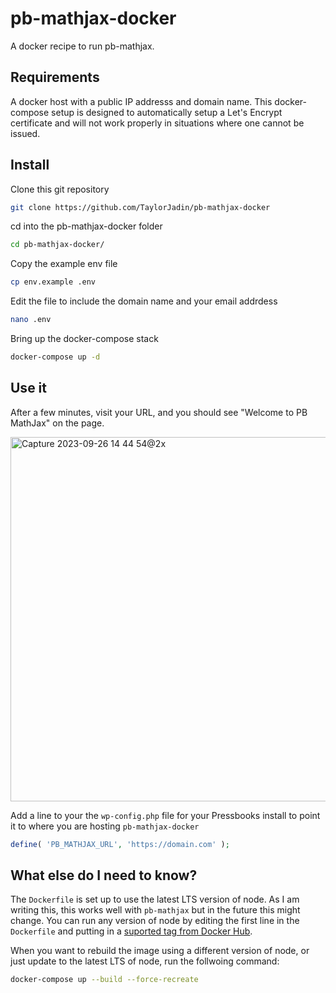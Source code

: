 # pb-mathjax-docker
A docker recipe to run pb-mathjax.

## Requirements
A docker host with a public IP addresss and domain name. This docker-compose setup is designed to automatically setup a Let's Encrypt certificate and will not work properly in situations where one cannot be issued.

## Install
Clone this git repository
```bash
git clone https://github.com/TaylorJadin/pb-mathjax-docker
```

cd into the pb-mathjax-docker folder
```bash
cd pb-mathjax-docker/
```

Copy the example env file
```bash
cp env.example .env
```

Edit the file to include the domain name and your email addrdess
```bash
nano .env
```

Bring up the docker-compose stack
```bash
docker-compose up -d
```

## Use it
After a few minutes, visit your URL, and you should see "Welcome to PB MathJax" on the page. 

<img width="583" alt="Capture 2023-09-26 14 44 54@2x" src="https://github.com/TaylorJadin/pb-mathjax-docker/assets/4328899/df3a38de-1429-4464-aa2e-0ea74c3df927">

Add a line to your the `wp-config.php` file for your Pressbooks install to point it to where you are hosting `pb-mathjax-docker`
```php
define( 'PB_MATHJAX_URL', 'https://domain.com' );
```

## What else do I need to know?
The `Dockerfile` is set up to use the latest LTS version of node. As I am writing this, this works well with `pb-mathjax` but in the future this might change. You can run any version of node by editing the first line in the `Dockerfile` and putting in a [suported tag from Docker Hub](https://hub.docker.com/_/node/).

When you want to rebuild the image using a different version of node, or just update to the latest LTS of node, run the follwoing command:
```bash
docker-compose up --build --force-recreate
```
